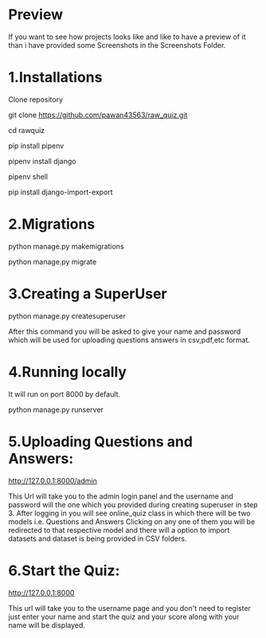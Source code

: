 # Preview
   If you want to see how projects looks like and like to have a preview of it than i have provided some Screenshots in the Screenshots Folder.


# 1.Installations
Clone repository


   git clone https://github.com/pawan43563/raw_quiz.git
   
   cd rawquiz
   
   
   pip install pipenv
   
   
   pipenv install django
   
   
   pipenv shell 
   
   
   pip install django-import-export
   
   
# 2.Migrations


  python manage.py makemigrations
  
  
  python manage.py migrate
  
# 3.Creating a SuperUser


   python manage.py createsuperuser
   
   
   After this command you will be asked to give your name and password which will be used for uploading questions answers in csv,pdf,etc format.

# 4.Running locally
   It will run on port 8000 by default.
   
   
   python manage.py runserver

# 5.Uploading Questions and Answers:
   http://127.0.0.1:8000/admin
   
   
   This Url will take you to the admin login panel and the username and password will the one which you provided during creating superuser in step 3.
   After logging in you will see online_quiz class in which there will be two models i.e. Questions and Answers Clicking on any one of them you will be redirected to that
   respective model and there will a option to import datasets and dataset is being provided in CSV folders.

# 6.Start the Quiz:
  http://127.0.0.1:8000
  
  
  This url will take you to the username page and you don't need to register just enter your name and start the quiz and your score along with your name will be displayed.
  
